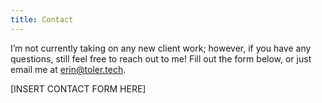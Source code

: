 ```yaml
---
title: Contact
---
```


I’m not currently taking on any new client work; however, if you have any questions, still feel free to reach out to me! Fill out the form below, or just email me at [erin@toler.tech](mailto:erin@toler.tech).

[INSERT CONTACT FORM HERE]
